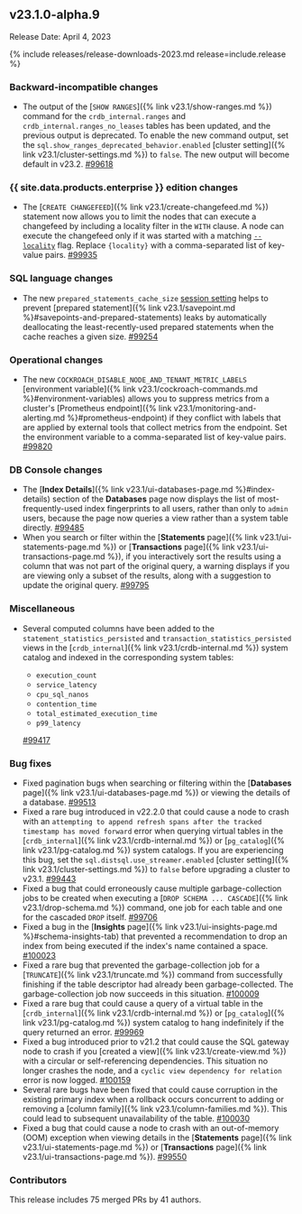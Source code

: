 ## v23.1.0-alpha.9

Release Date: April 4, 2023

{% include releases/release-downloads-2023.md release=include.release %}

<h3 id="v23-1-0-alpha-9-backward-incompatible-changes">Backward-incompatible changes</h3>

- The output of the [`SHOW RANGES`]({% link v23.1/show-ranges.md %}) command for the `crdb_internal.ranges` and `crdb_internal.ranges_no_leases` tables has been updated, and the previous output is deprecated. To enable the new command output, set the `sql.show_ranges_deprecated_behavior.enabled` [cluster setting]({% link v23.1/cluster-settings.md %}) to `false`. The new output will become default in v23.2. [#99618][#99618]

<h3 id="v23-1-0-alpha-9-{{-site.data.products.enterprise-}}-edition-changes">{{ site.data.products.enterprise }} edition changes</h3>

- The [`CREATE CHANGEFEED`]({% link v23.1/create-changefeed.md %}) statement now allows you to limit the nodes that can execute a changefeed by including a locality filter in the `WITH` clause. A node can execute the changefeed only if it was started with a matching [`--locality`](https://cockroachlabs.com/docs/v23.1/cockroach-start#locality) flag. Replace `{locality}` with a comma-separated list of key-value pairs. [#99935][#99935]

<h3 id="v23-1-0-alpha-9-sql-language-changes">SQL language changes</h3>

- The new `prepared_statements_cache_size` [session setting](https://www.cockroachlabs.com/docs/v22.2/set-vars) helps to prevent [prepared statement]({% link v23.1/savepoint.md %}#savepoints-and-prepared-statements) leaks by automatically deallocating the least-recently-used prepared statements when the cache reaches a given size. [#99254][#99254]

<h3 id="v23-1-0-alpha-9-operational-changes">Operational changes</h3>

- The new `COCKROACH_DISABLE_NODE_AND_TENANT_METRIC_LABELS` [environment variable]({% link v23.1/cockroach-commands.md %}#environment-variables) allows you to suppress metrics from a cluster's [Prometheus endpoint]({% link v23.1/monitoring-and-alerting.md %}#prometheus-endpoint) if they conflict with labels that are applied by external tools that collect metrics from the endpoint. Set the environment variable to a comma-separated list of key-value pairs. [#99820][#99820]

<h3 id="v23-1-0-alpha-9-db-console-changes">DB Console changes</h3>

- The [**Index Details**]({% link v23.1/ui-databases-page.md %}#index-details) section of the **Databases** page now displays the list of most-frequently-used index fingerprints to all users, rather than only to `admin` users, because the page now queries a view rather than a system table directly. [#99485][#99485]
- When you search or filter within the [**Statements** page]({% link v23.1/ui-statements-page.md %}) or [**Transactions** page]({% link v23.1/ui-transactions-page.md %}), if you interactively sort the results using a column that was not part of the original query, a warning displays if you are viewing only a subset of the results, along with a suggestion to update the original query. [#99795][#99795]

<h3 id="v23-1-0-alpha-9-miscellaneous">Miscellaneous</h3>

- Several computed columns have been added to the `statement_statistics_persisted` and `transaction_statistics_persisted` views in the [`crdb_internal`]({% link v23.1/crdb-internal.md %}) system catalog and indexed in the corresponding system tables:

    - `execution_count`
    - `service_latency`
    - `cpu_sql_nanos`
    - `contention_time`
    - `total_estimated_execution_time`
    - `p99_latency`

    [#99417][#99417]

<h3 id="v23-1-0-alpha-9-bug-fixes">Bug fixes</h3>

- Fixed pagination bugs when searching or filtering within the [**Databases** page]({% link v23.1/ui-databases-page.md %}) or viewing the details of a database. [#99513][#99513]
- Fixed a rare bug introduced in v22.2.0 that could cause a node to crash with an `attempting to append refresh spans after the tracked timestamp has moved forward` error when querying virtual tables in the [`crdb_internal`]({% link v23.1/crdb-internal.md %}) or [`pg_catalog`]({% link v23.1/pg-catalog.md %}) system catalogs. If you are experiencing this bug, set the `sql.distsql.use_streamer.enabled` [cluster setting]({% link v23.1/cluster-settings.md %}) to `false` before upgrading a cluster to v23.1. [#99443][#99443]
- Fixed a bug that could erroneously cause multiple garbage-collection jobs to be created when executing a [`DROP SCHEMA ... CASCADE`]({% link v23.1/drop-schema.md %}) command, one job for each table and one for the cascaded `DROP` itself. [#99706][#99706]
- Fixed a bug in the [**Insights** page]({% link v23.1/ui-insights-page.md %}#schema-insights-tab) that prevented a recommendation to drop an index from being executed if the index's name contained a space. [#100023][#100023]
- Fixed a rare bug that prevented the garbage-collection job for a [`TRUNCATE`]({% link v23.1/truncate.md %}) command from successfully finishing if the table descriptor had already been garbage-collected. The garbage-collection job now succeeds in this situation. [#100009][#100009]
- Fixed a rare bug that could cause a query of a virtual table in the [`crdb_internal`]({% link v23.1/crdb-internal.md %}) or [`pg_catalog`]({% link v23.1/pg-catalog.md %}) system catalog to hang indefinitely if the query returned an error. [#99969][#99969]
- Fixed a bug introduced prior to v21.2 that could cause the SQL gateway node to crash if you [created a view]({% link v23.1/create-view.md %}) with a circular or self-referencing dependencies. This situation no longer crashes the node, and a `cyclic view dependency for relation` error is now logged. [#100159][#100159]
- Several rare bugs have been fixed that could cause corruption in the existing primary index when a rollback occurs concurrent to adding or removing a [column family]({% link v23.1/column-families.md %}). This could lead to subsequent unavailability of the table. [#100030][#100030]
- Fixed a bug that could cause a node to crash with an out-of-memory (OOM) exception when viewing details in the [**Statements** page]({% link v23.1/ui-statements-page.md %}) or [**Transactions** page]({% link v23.1/ui-transactions-page.md %}). [#99550][#99550]

<div class="release-note-contributors" markdown="1">

<h3 id="v23-1-0-alpha-9-contributors">Contributors</h3>

This release includes 75 merged PRs by 41 authors.

</div>

[#100009]: https://github.com/cockroachdb/cockroach/pull/100009
[#100011]: https://github.com/cockroachdb/cockroach/pull/100011
[#100023]: https://github.com/cockroachdb/cockroach/pull/100023
[#100030]: https://github.com/cockroachdb/cockroach/pull/100030
[#100159]: https://github.com/cockroachdb/cockroach/pull/100159
[#99254]: https://github.com/cockroachdb/cockroach/pull/99254
[#99398]: https://github.com/cockroachdb/cockroach/pull/99398
[#99417]: https://github.com/cockroachdb/cockroach/pull/99417
[#99443]: https://github.com/cockroachdb/cockroach/pull/99443
[#99485]: https://github.com/cockroachdb/cockroach/pull/99485
[#99513]: https://github.com/cockroachdb/cockroach/pull/99513
[#99550]: https://github.com/cockroachdb/cockroach/pull/99550
[#99618]: https://github.com/cockroachdb/cockroach/pull/99618
[#99706]: https://github.com/cockroachdb/cockroach/pull/99706
[#99795]: https://github.com/cockroachdb/cockroach/pull/99795
[#99820]: https://github.com/cockroachdb/cockroach/pull/99820
[#99935]: https://github.com/cockroachdb/cockroach/pull/99935
[#99969]: https://github.com/cockroachdb/cockroach/pull/99969
[2dc0229e5]: https://github.com/cockroachdb/cockroach/commit/2dc0229e5
[ebdec3c98]: https://github.com/cockroachdb/cockroach/commit/ebdec3c98
